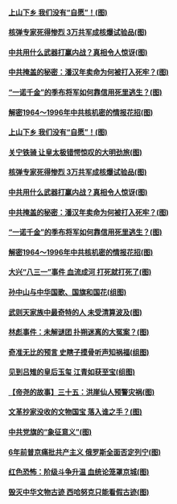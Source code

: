 #### [上山下乡 我们没有“自愿”！(图)](../pages/p6/1000092.md?t=03140305) 
#### [核弹专家死得惨烈 3万共军成核爆试验品(图)](../pages/p6/1000306.md?t=03140305) 
#### [中共用什么武器打赢内战？真相令人惊讶(图)](../pages/p6/999248.md?t=03140305) 
#### [中共掩盖的秘密：潘汉年卖命为何被打入死牢？(图)](../pages/p6/1000090.md?t=03140305) 
#### [“一诺千金”的季布将军如何靠信用死里逃生？(图)](../pages/p6/1000332.md?t=03140305) 
#### [解密1964～1996年中共核机密的情报花招(图)](../pages/p6/1000308.md?t=03140305) 
#### [上山下乡 我们没有“自愿”！(图)](../pages/p6/1000092.md?t=03140305) 
#### [关宁铁骑 让皇太极错愕惊叹的大明劲旅(图)](../pages/p6/1000417.md?t=03140305) 
#### [核弹专家死得惨烈 3万共军成核爆试验品(图)](../pages/p6/1000306.md?t=03140305) 
#### [中共用什么武器打赢内战？真相令人惊讶(图)](../pages/p6/999248.md?t=03140305) 
#### [中共掩盖的秘密：潘汉年卖命为何被打入死牢？(图)](../pages/p6/1000090.md?t=03140305) 
#### [“一诺千金”的季布将军如何靠信用死里逃生？(图)](../pages/p6/1000332.md?t=03140305) 
#### [解密1964～1996年中共核机密的情报花招(图)](../pages/p6/1000308.md?t=03140305) 
#### [大兴“八三一”事件 血流成河 打死就打死了(图)](../pages/p6/999224.md?t=03140305) 
#### [孙中山与中华国歌、国旗和国花(组图)](../pages/p6/999997.md?t=03140305) 
#### [武则天家族中最奇特的人 未受清算波及(图)](../pages/p6/999922.md?t=03140305) 
#### [林彪事件：未解谜团 扑朔迷离的大冤案？(图)](../pages/p6/999106.md?t=03140305) 
#### [奇准无比的预言 史瞎子摸骨听声知祸福(组图)](../pages/p6/999853.md?t=03140305) 
#### [见到吕雉的皇后玉玺 江青如获至宝(组图)](../pages/p6/999451.md?t=03140305) 
#### [【帝尧的故事】三十五：洪崖仙人预警灾祸(图)](../pages/p6/980547.md?t=03140305) 
#### [文革抄家没收的文物国宝 落入谁之手？(图)](../pages/p6/999104.md?t=03140305) 
#### [中共党旗的“象征意义”(图)](../pages/p6/999809.md?t=03140305) 
#### [6年前普京痛批共产主义 俄罗斯全面否定列宁(图)](../pages/p6/999811.md?t=03140305) 
#### [红色恐怖：阶级斗争升温 血统论笼罩京城(图)](../pages/p6/999101.md?t=03140305) 
#### [毁灭中华文物古迹 西哈努克只能看假古迹(图)](../pages/p6/999452.md?t=03140305) 
